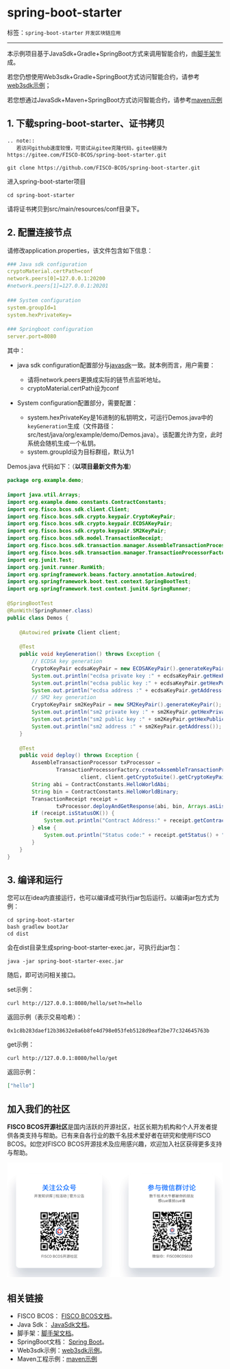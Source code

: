 # spring-boot-starter

标签：``spring-boot-starter`` ``开发区块链应用``

---------

本示例项目基于JavaSdk+Gradle+SpringBoot方式来调用智能合约，由[脚手架](https://github.com/WeBankBlockchain/SmartDev-Scaffold)生成。

若您仍想使用Web3sdk+Gradle+SpringBoot方式访问智能合约，请参考[web3sdk示例](https://github.com/FISCO-BCOS/spring-boot-starter/tree/master-web3sdk)；

若您想通过JavaSdk+Maven+SpringBoot方式访问智能合约，请参考[maven示例](https://github.com/FISCO-BCOS/spring-boot-crud)

## 1. 下载spring-boot-starter、证书拷贝

```eval_rst
.. note::
   若访问github速度较慢，可尝试从gitee克隆代码，gitee链接为https://gitee.com/FISCO-BCOS/spring-boot-starter.git
```

```shell
git clone https://github.com/FISCO-BCOS/spring-boot-starter.git
```

进入spring-boot-starter项目

```shell
cd spring-boot-starter
```

请将证书拷贝到src/main/resources/conf目录下。

## 2. 配置连接节点

请修改application.properties，该文件包含如下信息：

```yml
### Java sdk configuration
cryptoMaterial.certPath=conf
network.peers[0]=127.0.0.1:20200
#network.peers[1]=127.0.0.1:20201

### System configuration
system.groupId=1
system.hexPrivateKey=

### Springboot configuration
server.port=8080
```

其中：

- java sdk configuration配置部分与[javasdk](https://fisco-bcos-documentation.readthedocs.io/zh_CN/latest/docs/sdk/java_sdk/configuration.html)一致。就本例而言，用户需要：
  - 请将network.peers更换成实际的链节点监听地址。
  - cryptoMaterial.certPath设为conf

- System configuration配置部分，需要配置：
  - system.hexPrivateKey是16进制的私钥明文，可运行Demos.java中的`keyGeneration`生成（文件路径：src/test/java/org/example/demo/Demos.java）。该配置允许为空，此时系统会随机生成一个私钥。
  - system.groupId设为目标群组，默认为1

Demos.java 代码如下：（**以项目最新文件为准**）

```java
package org.example.demo;

import java.util.Arrays;
import org.example.demo.constants.ContractConstants;
import org.fisco.bcos.sdk.client.Client;
import org.fisco.bcos.sdk.crypto.keypair.CryptoKeyPair;
import org.fisco.bcos.sdk.crypto.keypair.ECDSAKeyPair;
import org.fisco.bcos.sdk.crypto.keypair.SM2KeyPair;
import org.fisco.bcos.sdk.model.TransactionReceipt;
import org.fisco.bcos.sdk.transaction.manager.AssembleTransactionProcessor;
import org.fisco.bcos.sdk.transaction.manager.TransactionProcessorFactory;
import org.junit.Test;
import org.junit.runner.RunWith;
import org.springframework.beans.factory.annotation.Autowired;
import org.springframework.boot.test.context.SpringBootTest;
import org.springframework.test.context.junit4.SpringRunner;

@SpringBootTest
@RunWith(SpringRunner.class)
public class Demos {

    @Autowired private Client client;

    @Test
    public void keyGeneration() throws Exception {
        // ECDSA key generation
        CryptoKeyPair ecdsaKeyPair = new ECDSAKeyPair().generateKeyPair();
        System.out.println("ecdsa private key :" + ecdsaKeyPair.getHexPrivateKey());
        System.out.println("ecdsa public key :" + ecdsaKeyPair.getHexPublicKey());
        System.out.println("ecdsa address :" + ecdsaKeyPair.getAddress());
        // SM2 key generation
        CryptoKeyPair sm2KeyPair = new SM2KeyPair().generateKeyPair();
        System.out.println("sm2 private key :" + sm2KeyPair.getHexPrivateKey());
        System.out.println("sm2 public key :" + sm2KeyPair.getHexPublicKey());
        System.out.println("sm2 address :" + sm2KeyPair.getAddress());
    }

    @Test
    public void deploy() throws Exception {
        AssembleTransactionProcessor txProcessor =
                TransactionProcessorFactory.createAssembleTransactionProcessor(
                        client, client.getCryptoSuite().getCryptoKeyPair());
        String abi = ContractConstants.HelloWorldAbi;
        String bin = ContractConstants.HelloWorldBinary;
        TransactionReceipt receipt =
                txProcessor.deployAndGetResponse(abi, bin, Arrays.asList()).getTransactionReceipt();
        if (receipt.isStatusOK()) {
            System.out.println("Contract Address:" + receipt.getContractAddress());
        } else {
            System.out.println("Status code:" + receipt.getStatus() + "-" + receipt.getStatusMsg());
        }
    }
}
```

## 3. 编译和运行

您可以在idea内直接运行，也可以编译成可执行jar包后运行。以编译jar包方式为例：

```shell
cd spring-boot-starter
bash gradlew bootJar
cd dist
```

会在dist目录生成spring-boot-starter-exec.jar，可执行此jar包：

```shell
java -jar spring-boot-starter-exec.jar
```

随后，即可访问相关接口。

set示例：

```shell
curl http://127.0.0.1:8080/hello/set?n=hello
```

返回示例（表示交易哈希）：

```shell
0x1c8b283daef12b38632e8a6b8fe4d798e053feb5128d9eaf2be77c324645763b
```

get示例：

```shell
curl http://127.0.0.1:8080/hello/get
```

返回示例：

```json
["hello"]
```

## 加入我们的社区

**FISCO BCOS开源社区**是国内活跃的开源社区，社区长期为机构和个人开发者提供各类支持与帮助。已有来自各行业的数千名技术爱好者在研究和使用FISCO BCOS。如您对FISCO BCOS开源技术及应用感兴趣，欢迎加入社区获得更多支持与帮助。

![](https://raw.githubusercontent.com/FISCO-BCOS/LargeFiles/master/images/QR_image.png)

## 相关链接

- FISCO BCOS： [FISCO BCOS文档](https://fisco-bcos-documentation.readthedocs.io/zh_CN/latest/docs/introduction.html)。
- Java Sdk： [JavaSdk文档](https://fisco-bcos-documentation.readthedocs.io/zh_CN/latest/docs/sdk/java_sdk/index.html)。
- 脚手架：[脚手架文档](https://smartdev-doc.readthedocs.io/zh_CN/latest/docs/WeBankBlockchain-SmartDev-Scaffold/intro.html)。
- SpringBoot文档： [Spring Boot](https://spring.io/guides/gs/spring-boot/)。
- Web3sdk示例：[web3sdk示例](https://github.com/FISCO-BCOS/spring-boot-starter/tree/master-web3sdk)。
- Maven工程示例：[maven示例](https://github.com/FISCO-BCOS/spring-boot-crud)
